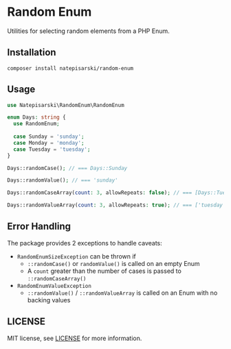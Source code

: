 # Random Enum
Utilities for selecting random elements from a PHP Enum.

## Installation

```shell
composer install natepisarski/random-enum
```

## Usage

```php
use Natepisarski\RandomEnum\RandomEnum

enum Days: string {
  use RandomEnum;
 
  case Sunday = 'sunday';
  case Monday = 'monday';
  case Tuesday = 'tuesday';
}

Days::randomCase(); // === Days::Sunday

Days::randomValue(); // === 'sunday'

Days::randomCaseArray(count: 3, allowRepeats: false); // === [Days::Tuesday, Days::Monday, Days::Sunday]

Days::randomValueArray(count: 3, allowRepeats: true); // === ['tuesday', 'monday', 'sunday']
```

## Error Handling
The package provides 2 exceptions to handle caveats:
- `RandomEnumSizeException` can be thrown if
  - `::randomCase()` or `randomValue()` is called on an empty Enum
  - A `count` greater than the number of cases is passed to `::randomCaseArray()`
- `RandomEnumValueException`
  - `::randomValue()` / `::randomValueArray` is called on an Enum with no backing values

## LICENSE
MIT license, see [LICENSE](LICENSE) for more information.
```